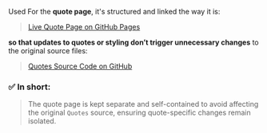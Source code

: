 Used For the **quote page**, it's structured and linked the way it is:

> [Live Quote Page on GitHub Pages](https://runarok.github.io/GenAI-plus/Experiments/Quotes/index.html)

**so that updates to quotes or styling don’t trigger unnecessary changes** to the original source files:

> [Quotes Source Code on GitHub](https://github.com/Runarok/GenAI-plus/tree/main/Experiments/Quotes)

### ✅ In short:

> The quote page is kept separate and self-contained to avoid affecting the original `Quotes` source, ensuring quote-specific changes remain isolated.
